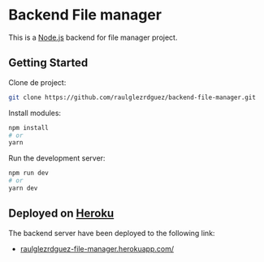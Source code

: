 # Backend File manager

This is a [Node.js](https://nodejs.org/) backend for file manager project.

## Getting Started

Clone de project:

```bash
git clone https://github.com/raulglezrdguez/backend-file-manager.git
```

Install modules:

```bash
npm install
# or
yarn
```

Run the development server:

```bash
npm run dev
# or
yarn dev
```

## Deployed on [Heroku](https://www.heroku.com/)

The backend server have been deployed to the following link:

- [raulglezrdguez-file-manager.herokuapp.com/](https://raulglezrdguez-file-manager.herokuapp.com/)
